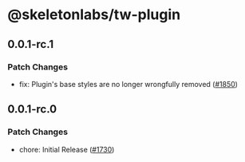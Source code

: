 # @skeletonlabs/tw-plugin

## 0.0.1-rc.1

### Patch Changes

- fix: Plugin's base styles are no longer wrongfully removed ([#1850](https://github.com/skeletonlabs/skeleton/pull/1850))

## 0.0.1-rc.0

### Patch Changes

- chore: Initial Release ([#1730](https://github.com/skeletonlabs/skeleton/pull/1730))

